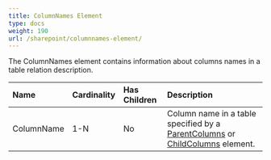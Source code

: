 ```yaml
---
title: ColumnNames Element
type: docs
weight: 190
url: /sharepoint/columnnames-element/
---
```


The ColumnNames element contains information about columns names in a table relation description.

|Name|Cardinality|Has Children|Description|
| :- | :- | :- | :- |
|ColumnName|1-N|No|Column name in a table specified by a [ParentColumns](/words/sharepoint/parentcolumns-element/) or [ChildColumns](/words/sharepoint/childcolumns-element/) element.|

